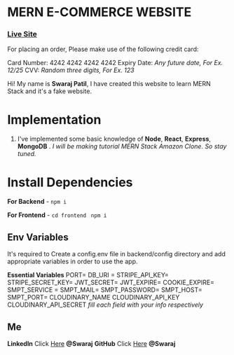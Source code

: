 # MERN E-COMMERCE WEBSITE
### [Live Site](https://6packecommerce.vercel.app/)

For placing an order, Please make use of the following credit card:

Card Number: 4242 4242 4242 4242
Expiry Date: _Any future date, For Ex. 12/25_
CVV: _Random three digits, For Ex. 123_

Hi! My name is **Swaraj Patil**, I have created this website to learn MERN Stack and it's a fake website.

# Implementation

1.  I've implemented some basic knowledge of **Node**, **React**, **Express**, **MongoDB** . _I will be making tutorial MERN Stack Amazon Clone. So stay tuned._


# Install Dependencies

**For Backend** - `npm i`

**For Frontend** - `cd frontend` ` npm i`

## Env Variables

It's required to Create a config.env file in backend/config directory and add appropriate variables in order to use the app.

**Essential Variables**
PORT=
DB_URI =
STRIPE_API_KEY=
STRIPE_SECRET_KEY=
JWT_SECRET=
JWT_EXPIRE=
COOKIE_EXPIRE=
SMPT_SERVICE =
SMPT_MAIL=
SMPT_PASSWORD=
SMPT_HOST=
SMPT_PORT=
CLOUDINARY_NAME
CLOUDINARY_API_KEY
CLOUDINARY_API_SECRET
_fill each field with your info respectively_

## Me

**LinkedIn** Click [Here](https://in.linkedin.com/in/swaraj1703) **@Swaraj**
**GitHub** Click [Here](https://github.com/Swaraj-Patil) **@Swaraj**

